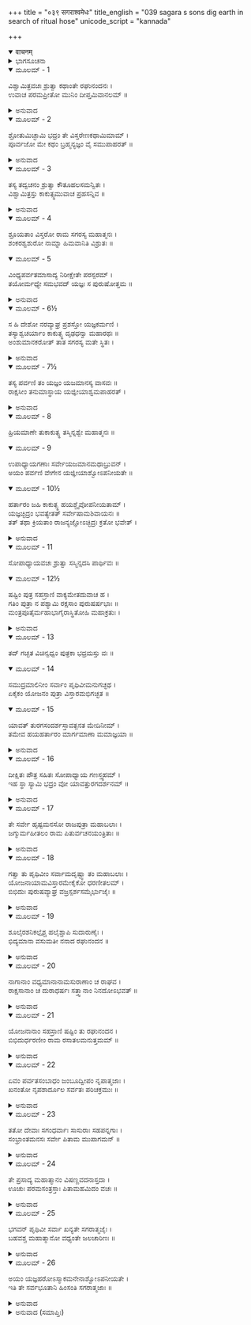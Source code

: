 +++
title = "०३९ सगराश्वमेधः"
title_english = "039 sagara s sons dig earth in search of ritual hose"
unicode_script = "kannada"

+++
<details open><summary>वाचनम्</summary>

<div class="audioEmbed"  caption="श्रीराम-हरिसीताराममूर्ति-घनपाठिभ्यां वचनम्" src="https://archive.org/download/Ramayana-recitation-Sriram-harisItArAmamUrti-Ghanapaati-v2/Kanda_1/Kanda_1_BK-039-Sagara_Ashvamedhaha.mp3"></div>
</details>



<details><summary>ಭಾಗಸೂಚನಾ</summary>

ಸಗರನ ಅಶ್ವಮೇಧಾಶ್ವವು ಇಂದ್ರನಿಂದ ಅಪಹರಣ, ಸಗರನ ಮಕ್ಕಳು ಕುದುರೆಯನ್ನು ಹುಡುಕಲು ಪೃಥ್ವಿಯನ್ನೇ ಭೇದಿಸಿದುದು, ದೇವತೆಗಳು ಬ್ರಹ್ಮದೇವರನ್ನು ಪ್ರಾರ್ಥಿಸಿದುದು
</details>

<details open><summary>ಮೂಲಮ್ - 1</summary>

ವಿಶ್ವಾಮಿತ್ರವಚಃ ಶ್ರುತ್ವಾ ಕಥಾಂತೇ ರಘುನಂದನಃ ।  
ಉವಾಚ ಪರಮಪ್ರೀತೋ ಮುನಿಂ ದೀಪ್ತಮಿವಾನಲಮ್ ॥
</details>

<details><summary>ಅನುವಾದ</summary>

ವಿಶ್ವಾಮಿತ್ರರು ಹೇಳಿದ ಕಥೆಯನ್ನು ಕೇಳಿ ಶ್ರೀರಾಮಚಂದ್ರನು ಪರಮಪ್ರೀತನಾದನು. ಕಥೆಯ ಕೊನೆಯಲ್ಲಿ ಅವನು ಯಜ್ಞೇಶ್ವರನಂತೆ ತೇಜಸ್ವೀ ವಿಶ್ವಾಮಿತ್ರರಲ್ಲಿ ಹೇಳಿದನು.॥1॥
</details>

<details open><summary>ಮೂಲಮ್ - 2</summary>

ಶ್ರೋತುಮಿಚ್ಛಾಮಿ ಭದ್ರಂ ತೇ ವಿಸ್ತರೇಣಕಥಾಮಿಮಾಮ್ ।  
ಪೂರ್ವಜೋ ಮೇ ಕಥಂ ಬ್ರಹ್ಮನ್ಯಜ್ಞಂ ವೈ ಸಮುಪಾಹರತ್ ॥
</details>

<details><summary>ಅನುವಾದ</summary>

ಬ್ರಹ್ಮರ್ಷಿಗಳೇ! ನಿಮಗೆ ಮಂಗಳವಾಗಲಿ. ನಮ್ಮ ಪೂರ್ವಜನಾದ ಸಗರ ಮಹಾರಾಜನು ಯಜ್ಞವನ್ನು ಹೇಗೆ ನೆರವೇರಿಸಿದನು? ಎಂಬುದನ್ನು ವಿಸ್ತಾರವಾಗಿ ಕೇಳಲು ಬಯಸುತ್ತಿರುವೆನು.॥2॥
</details>

<details open><summary>ಮೂಲಮ್ - 3</summary>

ತಸ್ಯ ತದ್ವಚನಂ ಶ್ರುತ್ವಾ ಕೌತೂಹಲಸಮನ್ವಿತಃ ।  
ವಿಶ್ವಾಮಿತ್ರಸ್ತು ಕಾಕುತ್ಸ್ಥಮುವಾಚ ಪ್ರಹಸನ್ನಿವ ॥
</details>

<details><summary>ಅನುವಾದ</summary>

ಅವನ ಮಾತನ್ನು ಕೇಳಿ ವಿಶ್ವಾಮಿತ್ರರು ಕುತೂಹಲಗೊಂಡು ನಾನು ಹೇಳಬೇಕೆಂದಿರುವುದನ್ನೇ ಇವನು ಪ್ರಶ್ನಿಸುತ್ತಿರುವನು ಎಂದು ಯೋಚಿಸಿ ನಸುನಗುತ್ತಾ ರಾಮನಲ್ಲಿ ಹೇಳತೊಡಗಿದರು.॥3॥
</details>

<details open><summary>ಮೂಲಮ್ - 4</summary>

ಶ್ರೂಯತಾಂ ವಿಸ್ತರೋ ರಾಮ ಸಗರಸ್ಯ ಮಹಾತ್ಮನಃ ।  
ಶಂಕರಶ್ವಶುರೋ ನಾಮ್ನಾ ಹಿಮವಾನಿತಿ ವಿಶ್ರುತಃ ॥
</details>

<details open><summary>ಮೂಲಮ್ - 5</summary>

ವಿಂಧ್ಯಪರ್ವತಮಾಸಾದ್ಯ ನಿರೀಕ್ಷೇತೇ ಪರಸ್ಪರಮ್ ।  
ತಯೋರ್ಮಧ್ಯೇ ಸಮಭವದ್ ಯಜ್ಞಃ ಸ ಪುರುಷೋತ್ತಮ ॥
</details>

<details><summary>ಅನುವಾದ</summary>

ರಾಮಾ! ನೀನು ಮಹಾತ್ಮ ಸಗರನ ಯಜ್ಞದ ಕಥೆಯನ್ನು ವಿಸ್ತಾರವಾಗಿ ಕೇಳು. ಪುರುಷೋತ್ತಮನೇ! ದೇವದೇವ ಶಂಕರನ ಮಾವನು ಹಿಮವಂತ ಎಂದು ವಿಖ್ಯಾತ ಪರ್ವತವು ವಿಂಧ್ಯಾಚಲದವರೆಗೆ ಹೋಗಿ ಹಾಗೂ ವಿಂಧ್ಯಪರ್ವತವು ಹಿಮವಂತನವರೆಗೆ ಹೋಗಿ ಪರಸ್ಪರ ನೋಡುತ್ತಾರೆ. (ಇವೆರಡರ ನಡುವೆ ಬೇರೆ ಯಾವುದೇ ಎತ್ತರವಾದ ಪರ್ವತ ಇರಲಿಲ್ಲ. ಇದರಿಂದ ಪರಸ್ಪರ ನೋಡಲು ತೊಂದರೆ ಇರಲಿಲ್ಲ.) ಈ ಎರಡು ಪರ್ವತಗಳ ನಡುವಿನ ಆರ್ಯಾವರ್ತದ ಪುಣ್ಯ ಭೂಮಿಯಲ್ಲಿ ಆ ಯಜ್ಞದ ಅನುಷ್ಠಾನ ನಡೆದಿತ್ತು.॥4-5॥
</details>

<details open><summary>ಮೂಲಮ್ - 6½</summary>

ಸ ಹಿ ದೇಶೋ ನರವ್ಯಾಘ್ರ ಪ್ರಶಸ್ತೋ ಯಜ್ಞಕರ್ಮಣಿ ।  
ತಸ್ಯಾಶ್ವಚರ್ಯಾಂ ಕಾಕುತ್ಸ್ಥ ದೃಢಧನ್ವಾ ಮಹಾರಥಃ ॥  
ಅಂಶುಮಾನಕರೋತ್ ತಾತ ಸಗರಸ್ಯ ಮತೇ ಸ್ಥಿತಃ ।
</details>

<details><summary>ಅನುವಾದ</summary>

ಪುರುಷಸಿಂಹನೇ! ಆ ದೇಶವನ್ನೇ ಯಜ್ಞ ಮಾಡಲು ಉತ್ತಮವೆಂದು ತಿಳಿಯಲಾಗಿದೆ. ಅಯ್ಯಾ ಕಾಕುತ್ಸ್ಥನೇ! ರಾಜಾ ಸಗರನ ಆಜ್ಞೆಯಂತೆ ಯಜ್ಞಾಶ್ವದ ರಕ್ಷಣೆಯ ಭಾರವನ್ನು ಧನುರ್ಧರ ಮಹಾರಥಿ ಅಂಶುಮಂತನು ಸ್ವೀಕರಿಸಿದ್ದನು.॥6½॥
</details>

<details open><summary>ಮೂಲಮ್ - 7½</summary>

ತಸ್ಯ ಪರ್ವಣಿ ತಂ ಯಜ್ಞಂ ಯಜಮಾನಸ್ಯ ವಾಸವಃ ॥  
ರಾಕ್ಷಸೀಂ ತನುಮಾಸ್ಥಾಯ ಯಜ್ಞೀಯಾಶ್ವಮಪಾಹರತ್ ।
</details>

<details><summary>ಅನುವಾದ</summary>

ಆದರೆ ಪರ್ವ ದಿನದಲ್ಲಿ ಯಜ್ಞದಲ್ಲಿ ತೊಡಗಿದ್ದ ಸಗರರಾಜನ ಯಜ್ಞಾಶ್ವವನ್ನು ಇಂದ್ರನು ರಾಕ್ಷಸ ರೂಪ ಧರಿಸಿ ಅಪಹರಿಸಿದನು.॥7½॥
</details>

<details open><summary>ಮೂಲಮ್ - 8</summary>

ಹ್ರಿಯಮಾಣೇ ತುಕಾಕುತ್ಸ್ಥ ತಸ್ಮಿನ್ನಶ್ವೇ ಮಹಾತ್ಮನಃ ॥
</details>

<details open><summary>ಮೂಲಮ್ - 9</summary>

ಉಪಾಧ್ಯಾಯಗಣಾಃ ಸರ್ವೇಯಜಮಾನಮಥಾಬ್ರುವನ್ ।  
ಅಯಂ ಪರ್ವಣಿ ವೇಗೇನ ಯಜ್ಞೀಯಾಶ್ವೋಽಪನೀಯತೇ ॥
</details>

<details open><summary>ಮೂಲಮ್ - 10½</summary>

ಹರ್ತಾರಂ ಜಹಿ ಕಾಕುತ್ಸ್ಥ ಹಯಶ್ಚೈವೋಪನೀಯತಾಮ್ ।  
ಯಜ್ಞಚ್ಛಿದ್ರಂ ಭವತ್ಯೇತತ್ ಸರ್ವೇಷಾಮಶಿವಾಯನಃ ॥  
ತತ್ ತಥಾ ಕ್ರಿಯತಾಂ ರಾಜನ್ಯಜ್ಞೋಽಚ್ಛಿದ್ರಃ ಕ್ರತೋ ಭವೇತ್ ।
</details>

<details><summary>ಅನುವಾದ</summary>

ಕಾಕುತ್ಸ್ಥನೇ! ಮಹಾತ್ಮಾ ಸಗರನ ಯಜ್ಞಾಶ್ವದ ಅಪರಣವಾಗುವಾಗ ಸಮಸ್ತ ಋತ್ವಿಜರು ಯಜಮಾನ ಸಗರನ ಬಳಿ ಇಂತೆಂದರು-ಕಕುತ್ಸ್ಥನಂದನ! ಇಂದು ಪರ್ವದ ದಿನ ಯಾರೋ ಈ ಯಜ್ಞದ ಕುದುರೆಯನ್ನು ಕದ್ದುಕೊಂಡು ವೇಗವಾಗಿ ಹೋಗುತ್ತಿದ್ದಾನೆ. ನೀನು ಕಳ್ಳನನ್ನು ಕೊಂದು, ಕುದುರೆಯನ್ನು ಹಿಂದಕ್ಕೆ ತನ್ನಿರಿ. ಇಲ್ಲದಿದ್ದರೆ ಯಜ್ಞದಲ್ಲಿ ವಿಘ್ನವುಂಟಾಗಿ ನಮಗೆಲ್ಲರಿಗೆ ಅಮಂಗಲದ ಕಾರಣವಾದೀತು. ರಾಜನೇ! ಈ ಯಜ್ಞವು ಯಾವುದೇ ವಿಘ್ನ ಬಾಧೆಗಳಿಲ್ಲದೆ ಪೂರ್ಣವಾಗುವಂತೆ ಪ್ರಯತ್ನಿಸಿರಿ.॥8-10½॥
</details>

<details open><summary>ಮೂಲಮ್ - 11</summary>

ಸೋಪಾಧ್ಯಾಯವಚಃ ಶ್ರುತ್ವಾ ಸಸ್ಮಿನ್ಸದಸಿ ಪಾರ್ಥಿವಃ ॥
</details>

<details open><summary>ಮೂಲಮ್ - 12½</summary>

ಷಷ್ಟಿಂ ಪುತ್ರ ಸಹಸ್ರಾಣಿ ವಾಕ್ಯಮೇತದುವಾಚ ಹ ।  
ಗತಿಂ ಪುತ್ರಾ ನ ಪಶ್ಯಾಮಿ ರಕ್ಷಸಾಂ ಪುರುಷರ್ಷಭಾಃ ॥  
ಮಂತ್ರಪೂತೈರ್ಮಹಾಭಾಗೈರಾಸ್ಥಿತೋಹಿ ಮಹಾಕ್ರತುಃ ।
</details>

<details><summary>ಅನುವಾದ</summary>

ಆ ಯಜ್ಞ ಮಂಟಪದಲ್ಲಿ ಕುಳಿತಿರುವ ರಾಜಾ ಸಗರನು ಪುರೋಹಿತರ ಮಾತನ್ನು ಕೇಳಿ ತನ್ನ ಅರವತ್ತು ಸಾವಿರ ಪುತ್ರರಲ್ಲಿ ಹೇಳಿದನು - ಪುರುಷಶ್ರೇಷ್ಠ ಮಕ್ಕಳಿರಾ! ಈ ಮಹಾಯಜ್ಞವು ವೇದಮಂತ್ರಗಳಿಂದ, ಪವಿತ್ರ ಅಂತಃಕರಣ ಉಳ್ಳ ಮಹಾತ್ಮರ ಮೂಲಕ ನೆರವೇರುತ್ತಾ ಇದೆ. ಆದ್ದರಿಂದ ಇಲ್ಲಿ ರಾಕ್ಷಸರು ಬರಲಾರದೆಂದೇ ನನಗೆ ಅನಿಸುತ್ತಿದೆ. ಆದ್ದರಿಂದ ಈ ಅಶ್ವವನ್ನು ಕದಿಯುವವನು ಯಾರೋ ದೇವಕೋಟಿಯ ಪುರುಷನೇ ಆಗಿರಬೇಕು.॥11-12½॥
</details>

<details open><summary>ಮೂಲಮ್ - 13</summary>

ತದ್ ಗಚ್ಛತ ವಿಚಿನ್ವಧ್ವಂ ಪುತ್ರಕಾ ಭದ್ರಮಸ್ತು ವಃ ॥
</details>

<details open><summary>ಮೂಲಮ್ - 14</summary>

ಸಮುದ್ರಮಾಲಿನೀಂ ಸರ್ವಾಂ ಪೃಥಿವೀಮನುಗಚ್ಛಥ ।  
ಏಕೈಕಂ ಯೋಜನಂ ಪುತ್ರಾ ವಿಸ್ತಾರಮಭಿಗಚ್ಛತ ॥
</details>

<details open><summary>ಮೂಲಮ್ - 15</summary>

ಯಾವತ್ ತುರಗಸಂದರ್ಶಸ್ತಾವತ್ಖನತ ಮೇದಿನೀಮ್ ।  
ತಮೇವ ಹಯಹರ್ತಾರಂ ಮಾರ್ಗಮಾಣಾ ಮಮಾಜ್ಞಯಾ ॥
</details>

<details><summary>ಅನುವಾದ</summary>

ಆದ್ದರಿಂದ ಪುತ್ರರೇ! ನೀವು ಹೋಗಿ ಕುದುರೆಯನ್ನು ಹುಡುಕಿರಿ. ನಿಮಗೆ ಮಂಗಳವಾಗಲಿ. ಸಮುದ್ರದಿಂದ ಸುತ್ತುವರಿದ ಈ ಎಲ್ಲ ಭೂಮಿಯನ್ನು ಸುತ್ತಾಡಿ ಹುಡುಕಿರಿ. ಒಂದೊಂದು ಯೋಜನ ವಿಸ್ತಾರದ ಭೂಮಿಯನ್ನು ಹಂಚಿಕೊಂಡು ಅಂಗುಲ-ಅಂಗುಲ ನೋಡುತ್ತಾ ಹೋಗಿ ಕುದುರೆಯ ದರ್ಶನವಾಗುವವರೆಗೆ ನನ್ನ ಆಜ್ಞೆಯಂತೆ ಈ ಭೂಮಿಯನ್ನು ಅಗೆದು ಹಾಕಿರಿ. ಕುದುರೆಯನ್ನು ಹುಡುಕುವುದೇ ಪೃಥ್ವಿಯನ್ನು ಅಗೆಯುವುದರ ಗುರಿಯಾಗಿದೆ.॥13-15॥
</details>

<details open><summary>ಮೂಲಮ್ - 16</summary>

ದೀಕ್ಷಿತಃ ಪೌತ್ರ ಸಹಿತಃ ಸೋಪಾಧ್ಯಾಯ ಗಣಸ್ತ್ವಹಮ್ ।  
ಇಹ ಸ್ಥಾ ಸ್ಯಾಮಿ ಭದ್ರಂ ವೋ ಯಾವತ್ತುರಗದರ್ಶನಮ್ ॥
</details>

<details><summary>ಅನುವಾದ</summary>

ನಾನು ಯಜ್ಞ ದೀಕ್ಷಿತನಾಗಿದ್ದೇನೆ, ಆದ್ದರಿಂದ ಅದನ್ನು ಹುಡುಕಲು ಹೋಗಲಾರೆನು. ಅದಕ್ಕಾಗಿ ಯಜ್ಞಾಶ್ವದ ದರ್ಶನವಾಗುವವರೆಗೆ ನಾನು ಪುರೋಹಿತ-ಋತ್ವಿಜರು ಮತ್ತು ಮೊಮ್ಮಗ ಅಂಶುಮಂತನೊಡನೆ ಇಲ್ಲೇ ಇರುವೆನು.॥16॥
</details>

<details open><summary>ಮೂಲಮ್ - 17</summary>

ತೇ ಸರ್ವೇ ಹೃಷ್ಟಮನಸೋ ರಾಜಪುತ್ರಾ ಮಹಾಬಲಾಃ ।  
ಜಗ್ಮುರ್ಮಹೀತಲಂ ರಾಮ ಪಿತುರ್ವಚನಯಂತ್ರಿತಾಃ ॥
</details>

<details><summary>ಅನುವಾದ</summary>

ಶ್ರೀರಾಮಾ! ಪಿತನ ಆದೇಶವನ್ನು ಪಡೆದ ಅವರೆಲ್ಲ ಮಹಾಬಲಿ ರಾಜಕುಮಾರರು ಮನಸ್ಸಿನಲ್ಲೇ ಹರ್ಷಪಡುತ್ತಾ ಭೂತಳದಲ್ಲಿ ಸಂಚರಿಸತೊಡಗಿದರು.॥17॥
</details>

<details open><summary>ಮೂಲಮ್ - 18</summary>

ಗತ್ವಾ ತು ಪೃಥಿವೀಂ ಸರ್ವಾಮದೃಷ್ಟ್ವಾ ತಂ ಮಹಾಬಲಾಃ ।  
ಯೋಜನಾಯಾಮವಿಸ್ತಾರಮೇಕೈಕೋ ಧರಣೀತಲಮ್ ।  
ಬಿಭಿದುಃ ಪುರುಷವ್ಯಾಘ್ರ ವಜ್ರಸ್ಪರ್ಶಸಮೈರ್ಭುಜೈಃ ॥
</details>

<details><summary>ಅನುವಾದ</summary>

ಇಡೀ ಪೃಥ್ವಿಯಲ್ಲಿ ಹುಡುಕಿದರೂ ಕುದುರೆ ಸಿಗಲಿಲ್ಲ, ಆಗ ಆ ಮಹಾಬಲಿ ಪುರುಷಸಿಂಹರು ಒಬ್ಬೊಬ್ಬರು ಒಂದೊಂದು ಯೋಜನ ಭೂಮಿಯನ್ನು ಹಂಚಿಕೊಂಡು ತಮ್ಮ ಭುಜಗಳಿಂದ ಅದನ್ನು ಅಗೆಯಲು ಪ್ರಾರಂಭಿಸಿದರು. ಅವರ ಭುಜಗಳ ಪ್ರಹಾರ ವಜ್ರದಂತೆ ದುಸ್ಸಹವಾಗಿತ್ತು.॥18॥
</details>

<details open><summary>ಮೂಲಮ್ - 19</summary>

ಶೂಲೈರಶನಿಕಲ್ಪೈಶ್ಚ ಹಲೈಶ್ಚಾಪಿ ಸುದಾರುಣೈಃ ।  
ಭಿದ್ಯಮಾನಾ ವಸುಮತೀ ನನಾದ ರಘುನಂದನ ॥
</details>

<details><summary>ಅನುವಾದ</summary>

ರಘುನಂದನ! ಆಗ ವಜ್ರದಂತಹ ಶೂಲಗಳಿಂದ, ಹರಿತವಾದ ನೇಗಿಲುಗಳಿಂದ ಎಲ್ಲ ಕಡೆ ಅಗೆಯುತ್ತಿರುವಾಗ ವಸುಧೆ ಆರ್ತನಾದ ಮಾಡತೊಡಗಿದಳು.॥19॥
</details>

<details open><summary>ಮೂಲಮ್ - 20</summary>

ನಾಗಾನಾಂ ವಧ್ಯಮಾನಾನಾಮಸುರಾಣಾಂ ಚ ರಾಘವ ।  
ರಾಕ್ಷಸಾನಾಂ ಚ ದುರಾಧರ್ಷಃ ಸತ್ತ್ವಾನಾಂ ನಿನದೋಽಭವತ್ ॥
</details>

<details><summary>ಅನುವಾದ</summary>

ರಘುವೀರ! ಆ ರಾಜಕುಮಾರರಿಂದ ಕೊಲ್ಲಲ್ಪಟ್ಟ ನಾಗಗಳ, ಅಸುರ-ರಾಕ್ಷಸರ ಹಾಗೂ ಇತರ ಪ್ರಾಣಿಗಳ ಭಯಂಕರ ಆರ್ತನಾದವು ಎಲ್ಲ ಕಡೆ ತುಂಬಿಹೋಯಿತು.॥20॥
</details>

<details open><summary>ಮೂಲಮ್ - 21</summary>

ಯೋಜನಾನಾಂ ಸಹಸ್ರಾಣಿ ಷಷ್ಟಿಂ ತು ರಘುನಂದನ ।  
ಬಿಭಿದುರ್ಧರಣೀಂ ರಾಮ ರಸಾತಲಮನುತ್ತಮಮ್ ॥
</details>

<details><summary>ಅನುವಾದ</summary>

ರಘುನಂದನ ಶ್ರೀರಾಮಾ! ಅವರು ಅರವತ್ತು ಸಾವಿರ ಯೋಜನ ಭೂಮಿಯನ್ನು ಅಗೆದು ಹಾಕಿದರು. ಅವರು ಉತ್ತಮ ರಸಾತಲವನ್ನೇ ಅನುಸಂಧಾನ ಮಾಡುವಂತಿತ್ತು.॥21॥
</details>

<details open><summary>ಮೂಲಮ್ - 22</summary>

ಏವಂ ಪರ್ವತಸಂಬಾಧಂ ಜಂಬೂದ್ವೀಪಂ ನೃಪಾತ್ಮಜಾಃ ।  
ಖನಂತೋ ನೃಪಶಾರ್ದೂಲ ಸರ್ವತಃ ಪರಿಚಕ್ರಮುಃ ॥
</details>

<details><summary>ಅನುವಾದ</summary>

ನೃಪಶ್ರೇಷ್ಠ ರಾಮಾ! ಹೀಗೆ ಪರ್ವತಗಳಿಂದ ಕೂಡಿದ ಜಂಬೂದ್ವೀಪದ ಭೂಮಿಯನ್ನು ಅಗೆಯುತ್ತಾ ಆ ರಾಜಕುಮಾರರು ಎಲ್ಲ ಕಡೆ ಅಲೆಯ ತೊಡಗಿದರು.॥22॥
</details>

<details open><summary>ಮೂಲಮ್ - 23</summary>

ತತೋ ದೇವಾಃ ಸಗಂಧರ್ವಾಃ ಸಾಸುರಾಃ ಸಹಪನ್ನಗಾಃ ।  
ಸಂಭ್ರಾಂತಮನಸಃ ಸರ್ವೇ ಪಿತಾಮ ಮುಪಾಗಮನ್ ॥
</details>

<details><summary>ಅನುವಾದ</summary>

ಆಗ ಗಂಧರ್ವರು, ಅಸುರರು, ನಾಗಗಳ ಸಹಿತ ಸಮಸ್ತ ದೇವತೆಗಳು ಮನಸ್ಸಿನಲ್ಲಿ ಗಾಬರಿಗೊಂಡು ಬ್ರಹ್ಮದೇವರ ಬಳಿಗೆ ಹೋದರು.॥23॥
</details>

<details open><summary>ಮೂಲಮ್ - 24</summary>

ತೇ ಪ್ರಸಾದ್ಯ ಮಹಾತ್ಮಾನಂ ವಿಷಣ್ಣವದನಾಸ್ತದಾ ।  
ಊಚುಃ ಪರಮಸಂತ್ರಸ್ತಾಃ ಪಿತಾಮಹಮಿದಂ ವಚಃ ॥
</details>

<details><summary>ಅನುವಾದ</summary>

ಅವರ ಮುಖದಲ್ಲಿ ವಿಷಾದ ತುಂಬಿತ್ತು. ಅವರೆಲ್ಲ ಭಯದಿಂದ ನಡುಗುತ್ತಿದ್ದರು. ಅವರು ಮಹಾತ್ಮಾ ಬ್ರಹ್ಮದೇವರನ್ನು ಪ್ರಸನ್ನಗೊಳಿಸಿ ಇಂತೆಂದರು.॥24॥
</details>

<details open><summary>ಮೂಲಮ್ - 25</summary>

ಭಗವನ್ ಪೃಥಿವೀ ಸರ್ವಾ ಖನ್ಯತೇ ಸಗರಾತ್ಮಜೈಃ ।  
ಬಹವಶ್ಚ ಮಹಾತ್ಮಾನೋ ವಧ್ಯಂತೇ ಜಲಚಾರಿಣಃ ॥
</details>

<details><summary>ಅನುವಾದ</summary>

ಭಗವಂತನೇ! ಸಗರನ ಪುತ್ರರು ಈ ಇಡೀ ಪೃಥ್ವಿಯನ್ನು ಅಗೆದು ಹಾಕುತ್ತಿದ್ದಾರೆ. ಅನೇಕ ಮಹಾತ್ಮರನ್ನು ಹಾಗು ಜಲಚರಗಳನ್ನು ಕೊಂದುಹಾಕುತ್ತಿದ್ದಾರೆ.॥25॥
</details>

<details open><summary>ಮೂಲಮ್ - 26</summary>

ಅಯಂ ಯಜ್ಞಹರೋಽಸ್ಮಾಕಮನೇನಾಶ್ವೋಽಪನೀಯತೇ ।  
ಇತಿ ತೇ ಸರ್ವಭೂತಾನಿ ಹಿಂಸಂತಿ ಸಗರಾತ್ಮಜಾಃ ॥
</details>

<details><summary>ಅನುವಾದ</summary>

‘ಇವನು ನಮ್ಮ ಯಜ್ಞದಲ್ಲಿ ವಿಘ್ನವನ್ನುಂಟು ಮಾಡುತ್ತಿದ್ದಾನೆ. ಇವನು ನಮ್ಮ ಕುದುರೆಯನ್ನು ಕಟ್ಟಿರುವನು’ ಎಂದು ಹೇಳುತ್ತಾ ಆ ಸಗರನ ಪುತ್ರರು ಸಮಸ್ತ ಪ್ರಾಣಿಗಳನ್ನು ಹಿಂಸಿಸುತ್ತಿದ್ದಾರೆ.॥26॥
</details>

<details><summary>ಅನುವಾದ (ಸಮಾಪ್ತಿಃ)</summary>

ವಾಲ್ಮೀಕಿ ವಿರಚಿತ ಆರ್ಷ ರಾಮಾಯಣ ಆದಿಕಾವ್ಯದ ಬಾಲಕಾಂಡದಲ್ಲಿ ಮೂವತ್ತೊಂಭತ್ತನೇ ಸರ್ಗ ಪೂರ್ಣವಾಯಿತು.॥39॥
</details>
